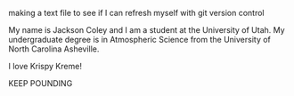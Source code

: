making a text file to see if I can refresh myself with git version control


My name is Jackson Coley and I am a student at the University of Utah. My undergraduate degree is in Atmospheric Science from the University of North Carolina Asheville. 

I love Krispy Kreme!

KEEP POUNDING 
